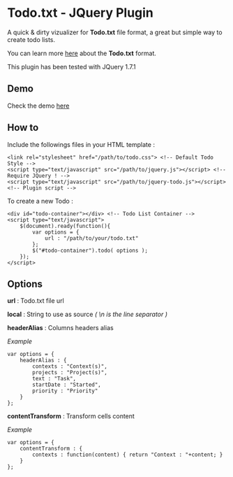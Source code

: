 ﻿Todo.txt - JQuery Plugin
======================

A quick & dirty vizualizer for **Todo.txt** file format, a great but simple way to create todo lists.

You can learn more [here](https://github.com/ginatrapani/todo.txt-cli/wiki/The-Todo.txt-Format) about the **Todo.txt** format.

This plugin has been tested with JQuery 1.7.1

Demo
----

Check the demo [here](http://bornholm.github.com/Todo-Visualizer)

How to
------

Include the followings files in your HTML template :

	<link rel="stylesheet" href="/path/to/todo.css"> <!-- Default Todo Style -->
	<script type="text/javascript" src="/path/to/jquery.js"></script> <!-- Require JQuery ! -->
	<script type="text/javascript" src="/path/to/jquery-todo.js"></script>  <!-- Plugin script -->

To create a new Todo :

	<div id="todo-container"></div> <!-- Todo List Container -->
	<script type="text/javascript">
		$(document).ready(function(){
			var options = {
				url : "/path/to/your/todo.txt"
			};
			$("#todo-container").todo( options );
		});
	</script>

Options
-------

**url** : Todo.txt file url

**local** : String to use as source *( \n is the line separator )*

**headerAlias** : Columns headers alias
 
*Example*
 
	var options = {
 		headerAlias : {
 			contexts : "Context(s)",
 			projects : "Project(s)",
 			text : "Task",
 			startDate : "Started",
 			priority : "Priority"
 		}
 	};
	
**contentTransform** : Transform cells content

*Example*

	var options = {
 		contentTransform : {
 			contexts : function(content) { return "Context : "+content; }
 		}
 	};



